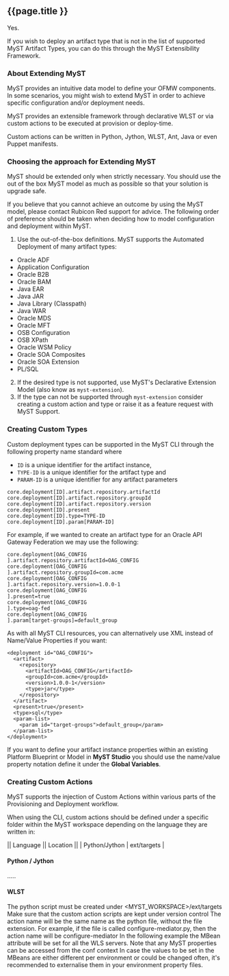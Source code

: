 ## {{page.title }} 

Yes.

If you wish to deploy an artifact type that is not in the list of supported MyST Artifact Types, you can do this through the MyST Extensibility Framework.

### About Extending MyST

MyST provides an intuitive data model to define your OFMW components. In some scenarios, you might wish to extend MyST in order to achieve specific configuration and/or deployment needs.

MyST provides an extensible framework through declarative WLST or via custom actions to be executed at provision or deploy-time.

Custom actions can be written in Python, Jython, WLST, Ant, Java or even Puppet manifests.

### Choosing the approach for Extending MyST
 
MyST should be extended only when strictly necessary. You should use the out of the box MyST model as much as possible so that your solution is upgrade safe.

If you believe that you cannot achieve an outcome by using the MyST model, please contact Rubicon Red support for advice. The following order of preference should be taken when deciding how to model configuration and deployment within MyST.

1. Use the out-of-the-box definitions. MyST supports the Automated Deployment of many artifact types:
  * Oracle ADF     
  * Application Configuration
  * Oracle B2B
  * Oracle BAM
  * Java EAR
  * Java JAR
  * Java Library (Classpath)
  * Java WAR
  * Oracle MDS
  * Oracle MFT
  * OSB Configuration
  * OSB XPath
  * Oracle WSM Policy
  * Oracle SOA Composites
  * Oracle SOA Extension
  * PL/SQL
2. If the desired type is not supported, use MyST's Declarative Extension Model (also know as `myst-extension`).
3. If the type can not be supported through `myst-extension` consider creating a custom action and type or raise it as a feature request with MyST Support.

### Creating Custom Types

Custom deployment types can be supported in the MyST CLI through the following property name standard where 
 * `ID` is a unique identifier for the artifact instance, 
 * `TYPE-ID` is a unique identifier for the artifact type and
 * `PARAM-ID` is a unique identifier for any artifact parameters

```
core.deployment[ID].artifact.repository.artifactId
core.deployment[ID].artifact.repository.groupId
core.deployment[ID].artifact.repository.version
core.deployment[ID].present
core.deployment[ID].type=TYPE-ID
core.deployment[ID].param[PARAM-ID]
```

For example, if we wanted to create an artifact type for an Oracle API Gateway Federation we may use the following:

```
core.deployment[OAG_CONFIG
].artifact.repository.artifactId=OAG_CONFIG
core.deployment[OAG_CONFIG
].artifact.repository.groupId=com.acme
core.deployment[OAG_CONFIG
].artifact.repository.version=1.0.0-1
core.deployment[OAG_CONFIG
].present=true
core.deployment[OAG_CONFIG
].type=oag-fed
core.deployment[OAG_CONFIG
].param[target-groups]=default_group
```

As with all MyST CLI resources, you can alternatively use XML instead of Name/Value Properties if you want:

```
<deployment id="OAG_CONFIG">
  <artifact>  
    <repository>
      <artifactId>OAG_CONFIG</artifactId>  
      <groupId>com.acme</groupId>  
      <version>1.0.0-1</version>  
      <type>jar</type>  
    </repository>  
  </artifact>  
  <present>true</present>
  <type>sql</type>
  <param-list>
    <param id="target-groups">default_group</param>
  </param-list>
</deployment>
```  

If you want to define your artifact instance properties within an existing Platform Blueprint or Model in **MyST Studio** you should use the name/value property notation define it under the **Global Variables**.

### Creating Custom Actions

MyST supports the injection of Custom Actions within various parts of the Provisioning and Deployment workflow. 

When using the CLI, custom actions should be defined under a specific folder within the MyST workspace depending on the language they are written in:

|| Language || Location ||
| Python/Jython | ext/targets |

#### Python / Jython

.....

#### WLST

The python script must be created under <MYST_WORKSPACE>/ext/targets
Make sure that the custom action scripts are kept under version control
The action name will be the same name as the python file, without the file extension. For example, if the file is called configure-mediator.py, then the action name will be configure-mediator
In the following example the MBean attribute will be set for all the WLS servers. 
Note that any MyST properties can be accessed from the conf context
In case the values to be set in the MBeans are either different per environment or could be changed often, it's recommended to externalise them in your environment property files.


